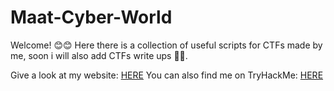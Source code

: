 # Maat-Cyber-World
Welcome! 😊😊
Here there is a collection of useful scripts for CTFs made by me, soon i will also add CTFs write ups 👨‍💻.

Give a look at my website: [HERE](https://maat-feather.wixsite.com/maat-cyber-world)
You can also find me on TryHackMe: [HERE](https://tryhackme.com/p/Maat)
